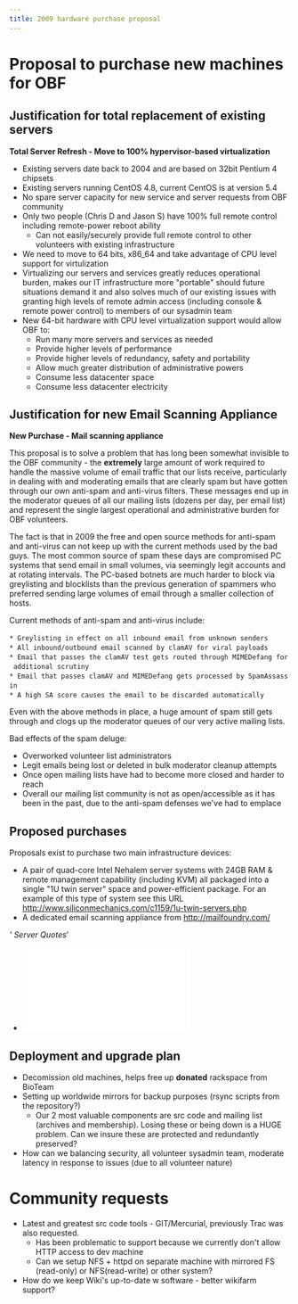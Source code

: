 ```yaml
---
title: 2009 hardware purchase proposal
---
```


Proposal to purchase new machines for OBF
=========================================

Justification for total replacement of existing servers
-------------------------------------------------------

**Total Server Refresh - Move to 100% hypervisor-based virtualization**

-   Existing servers date back to 2004 and are based on 32bit Pentium 4
    chipsets
-   Existing servers running CentOS 4.8, current CentOS is at version
    5.4
-   No spare server capacity for new service and server requests from
    OBF community
-   Only two people (Chris D and Jason S) have 100% full remote control
    including remote-power reboot ability
    -   Can not easily/securely provide full remote control to other
        volunteers with existing infrastructure
-   We need to move to 64 bits, x86\_64 and take advantage of CPU level
    support for virtulization
-   Virtualizing our servers and services greatly reduces operational
    burden, makes our IT infrastructure more "portable" should future
    situations demand it and also solves much of our existing issues
    with granting high levels of remote admin access (including console
    & remote power control) to members of our sysadmin team
-   New 64-bit hardware with CPU level virtualization support would
    allow OBF to:
    -   Run many more servers and services as needed
    -   Provide higher levels of performance
    -   Provide higher levels of redundancy, safety and portability
    -   Allow much greater distribution of administrative powers
    -   Consume less datacenter space
    -   Consume less datacenter electricity

Justification for new Email Scanning Appliance
----------------------------------------------

**New Purchase - Mail scanning appliance**

This proposal is to solve a problem that has long been somewhat
invisible to the OBF community - the **extremely** large amount of work
required to handle the massive volume of email traffic that our lists
receive, particularly in dealing with and moderating emails that are
clearly spam but have gotten through our own anti-spam and anti-virus
filters. These messages end up in the moderator queues of all our
mailing lists (dozens per day, per email list) and represent the single
largest operational and administrative burden for OBF volunteers.

The fact is that in 2009 the free and open source methods for anti-spam
and anti-virus can not keep up with the current methods used by the bad
guys. The most common source of spam these days are compromised PC
systems that send email in small volumes, via seemingly legit accounts
and at rotating intervals. The PC-based botnets are much harder to block
via greylisting and blocklists than the previous generation of spammers
who preferred sending large volumes of email through a smaller
collection of hosts.

Current methods of anti-spam and anti-virus include:

`* Greylisting in effect on all inbound email from unknown senders`  
`* All inbound/outbound email scanned by clamAV for viral payloads`  
`* Email that passes the clamAV test gets routed through MIMEDefang for additional scrutiny`  
`* Email that passes clamAV and MIMEDefang gets processed by SpamAssassin`  
`* A high SA score causes the email to be discarded automatically`

Even with the above methods in place, a huge amount of spam still gets
through and clogs up the moderator queues of our very active mailing
lists.

Bad effects of the spam deluge:

-   Overworked volunteer list administrators
-   Legit emails being lost or deleted in bulk moderator cleanup
    attempts
-   Once open mailing lists have had to become more closed and harder to
    reach
-   Overall our mailing list community is not as open/accessible as it
    has been in the past, due to the anti-spam defenses we've had to
    emplace

Proposed purchases
------------------

Proposals exist to purchase two main infrastructure devices:

-   A pair of quad-core Intel Nehalem server systems with 24GB RAM &
    remote management capability (including KVM) all packaged into a
    single "1U twin server" space and power-efficient package. For an
    example of this type of system see this URL
    <http://www.siliconmechanics.com/c1159/1u-twin-servers.php>
-   A dedicated email scanning appliance from <http://mailfoundry.com/>

*' Server Quotes*'

-   ![](Silicon_Mechanics_Quote_173894.pdf "fig:Silicon_Mechanics_Quote_173894.pdf")

Deployment and upgrade plan
---------------------------

-   Decomission old machines, helps free up **donated** rackspace from
    BioTeam
-   Setting up worldwide mirrors for backup purposes (rsync scripts from
    the repository?)
    -   Our 2 most valuable components are src code and mailing list
        (archives and membership). Losing these or being down is a
        HUGE problem. Can we insure these are protected and redundantly
        preserved?
-   How can we balancing security, all volunteer sysadmin team, moderate
    latency in response to issues (due to all volunteer nature)

Community requests
==================

-   Latest and greatest src code tools - GIT/Mercurial, previously Trac
    was also requested.
    -   Has been problematic to support because we currently don't allow
        HTTP access to dev machine
    -   Can we setup NFS + httpd on separate machine with mirrored
        FS (read-only) or NFS(read-write) or other system?
-   How do we keep Wiki's up-to-date w software - better wikifarm
    support?

